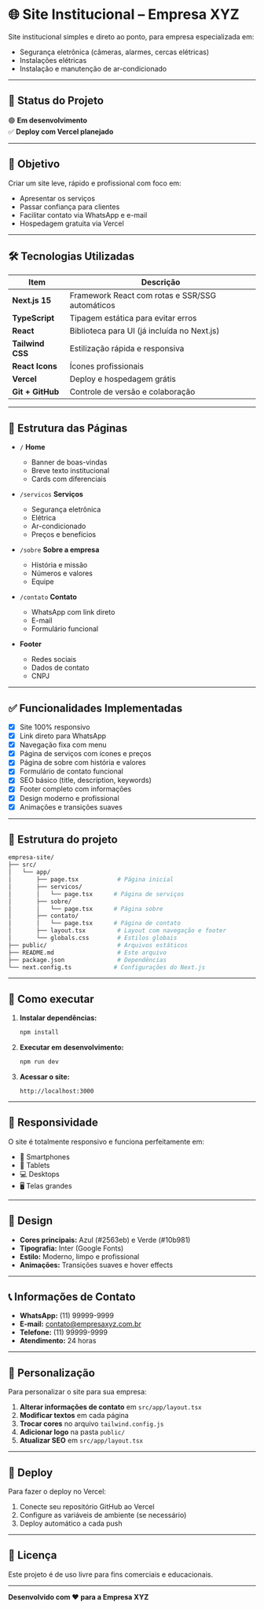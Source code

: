 # 🌐 Site Institucional – Empresa XYZ

Site institucional simples e direto ao ponto, para empresa especializada em:

- Segurança eletrônica (câmeras, alarmes, cercas elétricas)
- Instalações elétricas
- Instalação e manutenção de ar-condicionado

---

## 🚧 Status do Projeto

🟢 **Em desenvolvimento**  
✅ **Deploy com Vercel planejado**

---

## 🧠 Objetivo

Criar um site leve, rápido e profissional com foco em:
- Apresentar os serviços
- Passar confiança para clientes
- Facilitar contato via WhatsApp e e-mail
- Hospedagem gratuita via Vercel

---

## 🛠️ Tecnologias Utilizadas

| Item              | Descrição                                         |
|-------------------|--------------------------------------------------|
| **Next.js 15**    | Framework React com rotas e SSR/SSG automáticos |
| **TypeScript**    | Tipagem estática para evitar erros               |
| **React**         | Biblioteca para UI (já incluída no Next.js)      |
| **Tailwind CSS**  | Estilização rápida e responsiva                  |
| **React Icons**   | Ícones profissionais                              |
| **Vercel**        | Deploy e hospedagem grátis                       |
| **Git + GitHub**  | Controle de versão e colaboração                 |

---

## 🧱 Estrutura das Páginas

- `/` **Home**  
  - Banner de boas-vindas  
  - Breve texto institucional  
  - Cards com diferenciais

- `/servicos` **Serviços**  
  - Segurança eletrônica  
  - Elétrica  
  - Ar-condicionado  
  - Preços e benefícios

- `/sobre` **Sobre a empresa**  
  - História e missão
  - Números e valores
  - Equipe

- `/contato` **Contato**  
  - WhatsApp com link direto  
  - E-mail  
  - Formulário funcional  

- **Footer**  
  - Redes sociais  
  - Dados de contato
  - CNPJ

---

## ✅ Funcionalidades Implementadas

- [x] Site 100% responsivo
- [x] Link direto para WhatsApp
- [x] Navegação fixa com menu
- [x] Página de serviços com ícones e preços
- [x] Página de sobre com história e valores
- [x] Formulário de contato funcional
- [x] SEO básico (title, description, keywords)
- [x] Footer completo com informações
- [x] Design moderno e profissional
- [x] Animações e transições suaves

---

## 📁 Estrutura do projeto

```bash
empresa-site/
├── src/
│   └── app/
│       ├── page.tsx           # Página inicial
│       ├── servicos/
│       │   └── page.tsx      # Página de serviços
│       ├── sobre/
│       │   └── page.tsx      # Página sobre
│       ├── contato/
│       │   └── page.tsx      # Página de contato
│       ├── layout.tsx         # Layout com navegação e footer
│       └── globals.css        # Estilos globais
├── public/                    # Arquivos estáticos
├── README.md                  # Este arquivo
├── package.json               # Dependências
└── next.config.ts            # Configurações do Next.js
```

---

## 🚀 Como executar

1. **Instalar dependências:**
   ```bash
   npm install
   ```

2. **Executar em desenvolvimento:**
   ```bash
   npm run dev
   ```

3. **Acessar o site:**
   ```
   http://localhost:3000
   ```

---

## 📱 Responsividade

O site é totalmente responsivo e funciona perfeitamente em:
- 📱 Smartphones
- 📱 Tablets
- 💻 Desktops
- 🖥️ Telas grandes

---

## 🎨 Design

- **Cores principais:** Azul (#2563eb) e Verde (#10b981)
- **Tipografia:** Inter (Google Fonts)
- **Estilo:** Moderno, limpo e profissional
- **Animações:** Transições suaves e hover effects

---

## 📞 Informações de Contato

- **WhatsApp:** (11) 99999-9999
- **E-mail:** contato@empresaxyz.com.br
- **Telefone:** (11) 99999-9999
- **Atendimento:** 24 horas

---

## 🔧 Personalização

Para personalizar o site para sua empresa:

1. **Alterar informações de contato** em `src/app/layout.tsx`
2. **Modificar textos** em cada página
3. **Trocar cores** no arquivo `tailwind.config.js`
4. **Adicionar logo** na pasta `public/`
5. **Atualizar SEO** em `src/app/layout.tsx`

---

## 🚀 Deploy

Para fazer o deploy no Vercel:

1. Conecte seu repositório GitHub ao Vercel
2. Configure as variáveis de ambiente (se necessário)
3. Deploy automático a cada push

---

## 📄 Licença

Este projeto é de uso livre para fins comerciais e educacionais.

---

**Desenvolvido com ❤️ para a Empresa XYZ**
